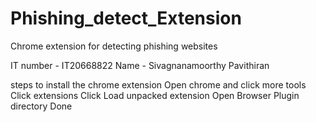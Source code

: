 # Phishing_detect_Extension
Chrome extension for detecting phishing websites

IT number - IT20668822
Name - Sivagnanamoorthy Pavithiran

steps to install the chrome extension
Open chrome and click more tools
Click extensions
Click Load unpacked extension
Open Browser Plugin directory
Done
